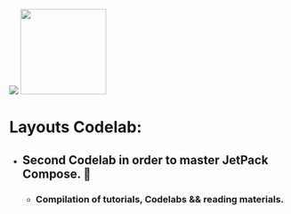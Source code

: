 <img src="https://encrypted-tbn0.gstatic.com/images?q=tbn:ANd9GcSADcLYaS7hZdHdyJlnfrjDVD_2OgFfbnQdQQ&usqp=CAU"/> <img src="https://www.clipartmax.com/png/full/238-2381243_safeness-kotlin-android-logo.png" height="154" width="154"/>

# Layouts Codelab:
- ## Second Codelab in order to master JetPack Compose. 🚀
  - ### Compilation of tutorials, Codelabs && reading materials.
